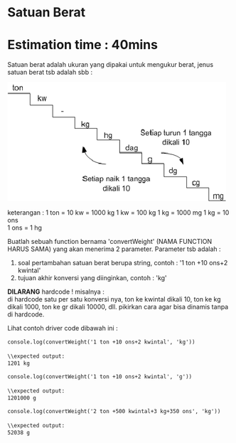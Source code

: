 # Satuan Berat
# Estimation time : 40mins

Satuan berat adalah ukuran yang dipakai untuk mengukur berat, jenus satuan berat tsb adalah sbb :

![satuan berat](satuan_berat.png)

keterangan :
1 ton = 10 kw = 1000 kg
1 kw = 100 kg
1 kg = 1000 mg
1 kg = 10 ons    
1 ons  = 1 hg

Buatlah sebuah function bernama 'convertWeight' (NAMA FUNCTION HARUS SAMA) yang akan menerima 2 parameter. Parameter tsb adalah :
1. soal pertambahan satuan berat berupa string, contoh : '1 ton +10 ons+2 kwintal'
2. tujuan akhir konversi yang diinginkan, contoh : 'kg'

**DILARANG** hardcode ! misalnya : <br>
di hardcode satu per satu konversi nya, ton ke kwintal dikali 10, ton ke kg dikali 1000, ton ke gr dikali 10000, dll. pikirkan cara agar bisa dinamis tanpa di hardcode. 


Lihat contoh driver code dibawah ini :

```
console.log(convertWeight('1 ton +10 ons+2 kwintal', 'kg'))

\\expected output:
1201 kg
```

```
console.log(convertWeight('1 ton +10 ons+2 kwintal', 'g'))

\\expected output:
1201000 g
```

```
console.log(convertWeight('2 ton +500 kwintal+3 kg+350 ons', 'kg'))

\\expected output:
52038 g
```
